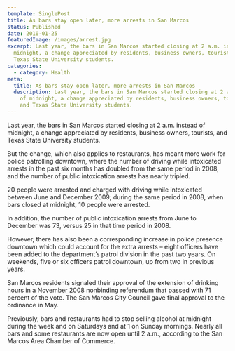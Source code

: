 ```yaml
---
template: SinglePost
title: As bars stay open later, more arrests in San Marcos
status: Published
date: 2010-01-25
featuredImage: /images/arrest.jpg
excerpt: Last year, the bars in San Marcos started closing at 2 a.m. instead of
  midnight, a change appreciated by residents, business owners, tourists, and
  Texas State University students.
categories:
  - category: Health
meta:
  title: As bars stay open later, more arrests in San Marcos
  description: Last year, the bars in San Marcos started closing at 2 a.m. instead
    of midnight, a change appreciated by residents, business owners, tourists,
    and Texas State University students.
---
```

<!--StartFragment-->

Last year, the bars in San Marcos started closing at 2 a.m. instead of midnight, a change appreciated by residents, business owners, tourists, and Texas State University students.

But the change, which also applies to restaurants, has meant more work for police patrolling downtown, where the number of driving while intoxicated arrests in the past six months has doubled from the same period in 2008, and the number of public intoxication arrests has nearly tripled.

20 people were arrested and charged with driving while intoxicated between June and December 2009; during the same period in 2008, when bars closed at midnight, 10 people were arrested.

In addition, the number of public intoxication arrests from June to December was 73, versus 25 in that time period in 2008.

However, there has also been a corresponding increase in police presence downtown which could account for the extra arrests – eight officers have been added to the department’s patrol division in the past two years. On weekends, five or six officers patrol downtown, up from two in previous years.

San Marcos residents signaled their approval of the extension of drinking hours in a November 2008 nonbinding referendum that passed with 71 percent of the vote. The San Marcos City Council gave final approval to the ordinance in May.

Previously, bars and restaurants had to stop selling alcohol at midnight during the week and on Saturdays and at 1 on Sunday mornings. Nearly all bars and some restaurants are now open until 2 a.m., according to the San Marcos Area Chamber of Commerce.

<!--EndFragment-->